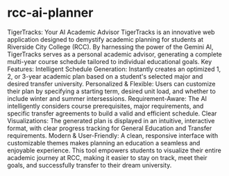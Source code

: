 # rcc-ai-planner


TigerTracks: Your AI Academic Advisor
TigerTracks is an innovative web application designed to demystify academic planning for students at Riverside City College (RCC). By harnessing the power of the Gemini AI, TigerTracks serves as a personal academic advisor, generating a complete multi-year course schedule tailored to individual educational goals.
Key Features:
Intelligent Schedule Generation: Instantly creates an optimized 1, 2, or 3-year academic plan based on a student's selected major and desired transfer university.
Personalized & Flexible: Users can customize their plan by specifying a starting term, desired unit load, and whether to include winter and summer intersessions.
Requirement-Aware: The AI intelligently considers course prerequisites, major requirements, and specific transfer agreements to build a valid and efficient schedule.
Clear Visualizations: The generated plan is displayed in an intuitive, interactive format, with clear progress tracking for General Education and Transfer requirements.
Modern & User-Friendly: A clean, responsive interface with customizable themes makes planning an education a seamless and enjoyable experience.
This tool empowers students to visualize their entire academic journey at RCC, making it easier to stay on track, meet their goals, and successfully transfer to their dream university.

